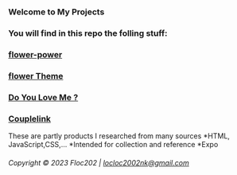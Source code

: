 ### Welcome to My Projects

### You will find in this repo the folling stuff:

### [flower-power](/flower-power)

### [flower Theme](/flowerstheme)

### [Do You Love Me ?](/doyouloveme)

### [Couplelink](/couplelink)

These are partly products I researched from many sources
\*HTML, JavaScript,CSS,...
\*Intended for collection and reference
\*Expo 
###### Copyright &#169; 2023 Floc202 | locloc2002nk@gmail.com
